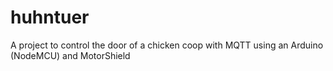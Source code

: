 # huhntuer

A project to control the door of a chicken coop with MQTT using an Arduino (NodeMCU) and MotorShield
